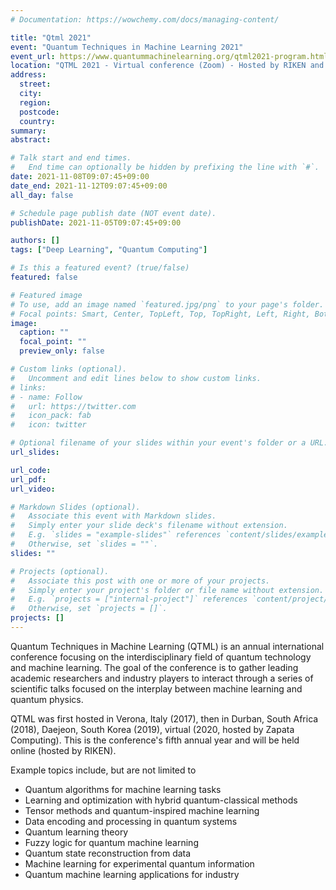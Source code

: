 ```yaml
---
# Documentation: https://wowchemy.com/docs/managing-content/

title: "Qtml 2021"
event: "Quantum Techniques in Machine Learning 2021"
event_url: https://www.quantummachinelearning.org/qtml2021-program.html
location: "QTML 2021 - Virtual conference (Zoom) - Hosted by RIKEN and RIKEN AIP"
address:
  street:
  city:
  region:
  postcode:
  country:
summary:
abstract:

# Talk start and end times.
#   End time can optionally be hidden by prefixing the line with `#`.
date: 2021-11-08T09:07:45+09:00
date_end: 2021-11-12T09:07:45+09:00
all_day: false

# Schedule page publish date (NOT event date).
publishDate: 2021-11-05T09:07:45+09:00

authors: []
tags: ["Deep Learning", "Quantum Computing"]

# Is this a featured event? (true/false)
featured: false

# Featured image
# To use, add an image named `featured.jpg/png` to your page's folder.
# Focal points: Smart, Center, TopLeft, Top, TopRight, Left, Right, BottomLeft, Bottom, BottomRight.
image:
  caption: ""
  focal_point: ""
  preview_only: false

# Custom links (optional).
#   Uncomment and edit lines below to show custom links.
# links:
# - name: Follow
#   url: https://twitter.com
#   icon_pack: fab
#   icon: twitter

# Optional filename of your slides within your event's folder or a URL.
url_slides:

url_code:
url_pdf:
url_video:

# Markdown Slides (optional).
#   Associate this event with Markdown slides.
#   Simply enter your slide deck's filename without extension.
#   E.g. `slides = "example-slides"` references `content/slides/example-slides.md`.
#   Otherwise, set `slides = ""`.
slides: ""

# Projects (optional).
#   Associate this post with one or more of your projects.
#   Simply enter your project's folder or file name without extension.
#   E.g. `projects = ["internal-project"]` references `content/project/deep-learning/index.md`.
#   Otherwise, set `projects = []`.
projects: []
---
```


Quantum Techniques in Machine Learning (QTML) is an annual international conference focusing on the interdisciplinary field of quantum technology and machine learning. The goal of the conference is to gather leading academic researchers and industry players to interact through a series of scientific talks focused on the interplay between machine learning and quantum physics.

​QTML was first hosted in Verona, Italy (2017), then in Durban, South Africa (2018),  Daejeon, South Korea (2019), virtual (2020, hosted by Zapata Computing). This is the conference's fifth annual year and will be held online (hosted by RIKEN).

Example topics include, but are not limited to
  * Quantum algorithms for machine learning tasks
  * Learning and optimization with hybrid quantum-classical methods
  * Tensor methods and quantum-inspired machine learning
  * Data encoding and processing in quantum systems
  * Quantum learning theory
  * Fuzzy logic for quantum machine learning
  * Quantum state reconstruction from data
  * Machine learning for experimental quantum information
  * Quantum machine learning applications for industry
